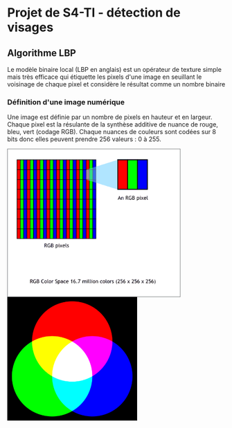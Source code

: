 # Projet de S4-TI - détection de visages

## Algorithme LBP

Le modèle binaire local (LBP en anglais) est un opérateur de texture simple mais très efficace qui étiquette les pixels d'une image en seuillant le voisinage de chaque pixel et considère le résultat comme un nombre binaire

### Définition d'une image numérique

Une image est définie par un nombre de pixels en hauteur et en largeur. Chaque pixel est la résulante de la synthèse additive de nuance de rouge, bleu, vert (codage RGB).
Chaque nuances de couleurs sont codées sur 8 bits donc elles peuvent prendre 256 valeurs : 0 à 255.


<img src="rgb-cymk_01.gif" width=400 align=left>
<img src="1200px-Synthese+.svg.png" width=300 align=center>


